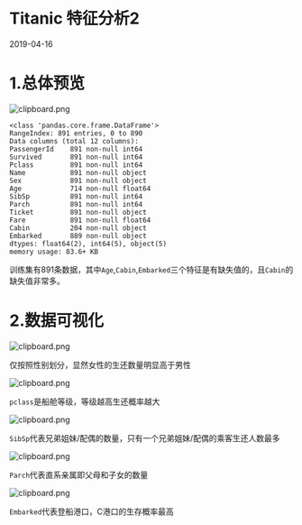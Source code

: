 #	Titanic 特征分析2

2019-04-16

# 1.总体预览

![clipboard.png](https://segmentfault.com/img/bVbqODH)

```
<class 'pandas.core.frame.DataFrame'>
RangeIndex: 891 entries, 0 to 890
Data columns (total 12 columns):
PassengerId    891 non-null int64
Survived       891 non-null int64
Pclass         891 non-null int64
Name           891 non-null object
Sex            891 non-null object
Age            714 non-null float64
SibSp          891 non-null int64
Parch          891 non-null int64
Ticket         891 non-null object
Fare           891 non-null float64
Cabin          204 non-null object
Embarked       889 non-null object
dtypes: float64(2), int64(5), object(5)
memory usage: 83.6+ KB
```

训练集有891条数据，其中`Age`,`Cabin`,`Embarked`三个特征是有缺失值的，且`Cabin`的缺失值非常多。

# 2.数据可视化

![clipboard.png](https://segmentfault.com/img/bVbqOEl)

仅按照性别划分，显然女性的生还数量明显高于男性

![clipboard.png](https://segmentfault.com/img/bVbqOEq)

`pclass`是船舱等级，等级越高生还概率越大

![clipboard.png](https://segmentfault.com/img/bVbqOEu)

`SibSp`代表兄弟姐妹/配偶的数量，只有一个兄弟姐妹/配偶的乘客生还人数最多

![clipboard.png](https://segmentfault.com/img/bVbqOG7)

`Parch`代表直系亲属即父母和子女的数量

![clipboard.png](https://segmentfault.com/img/bVbqOHc)

`Embarked`代表登船港口，C港口的生存概率最高
